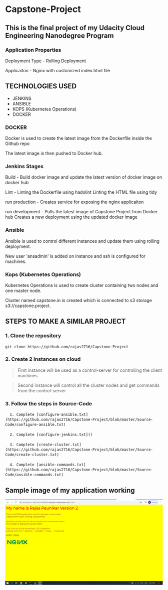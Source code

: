 # Capstone-Project

## This is the final project of my Udacity Cloud Engineering Nanodegree Program

### Application Properties

  Deployment Type - Rolling Deployment
  
  Applicaiton - Nginx with customized index.html file

## TECHNOLOGIES USED

- JENKINS
- ANSIBLE
- KOPS (Kubernetes Operations)
- DOCKER

### DOCKER

  Docker is used to create the latest image from the Dockerfile inside the Github repo
  
  The latest image is then pushed to Docker hub.
  
### Jenkins Stages
   
   Build - Build docker image and update the latest version of docker image on docker hub
   
   Lint - Linting the Dockerfile using hadolint
          Linting the HTML file using tidy
          
   run production - Creates service for exposing the nginx applicaiton
   
   run development - Pulls the latest image of Capstone Project from Docker hub
                     Creates a new deployment using the updated docker image
                     
 ### Ansible 
 
 Ansible is used to control different instances and update them using rolling deployment.
 
 New user 'ansadmin' is added on instance and ssh is configured for machines.
 
 
 ### Kops (Kubernetes Operations)
 
 Kubernetes Operations is used to create cluster containing two nodes and one master node.
 
 Cluster named capstone.in is created which is connected to s3 storage s3://capstone.project.
 
 
 ## STEPS TO MAKE A SIMILAR PROJECT 
 
 ### 1. Clone the repository
 
 ```
 git clone https://github.com/rajas2716/Capstone-Project
 ```
 
 ### 2. Create 2 instances on cloud 
 
 > First instance will be used as a control-server for controlling the client machines
 
 > Second instance will control all the cluster nodes and get commands from the control-server
 
 ### 3. Follow the steps in Source-Code
 
      1. Complete [configure-ansible.txt](https://github.com/rajas2716/Capstone-Project/blob/master/Source-Code/configure-ansible.txt)
      
      2. Complete [configure-jenkins.txt]()
      
      3. Complete [create-cluster.txt](https://github.com/rajas2716/Capstone-Project/blob/master/Source-Code/create-cluster.txt)
      
      4. Complete [ansible-commands.txt](https://github.com/rajas2716/Capstone-Project/blob/master/Source-Code/ansible-commands.txt)
 
 
 ## Sample image of my application working        
 
 ![Application-functioning](https://github.com/rajas2716/Capstone-Project/blob/master/Application-Version-2.PNG)
